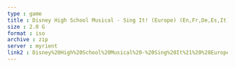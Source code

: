 ```yaml
---
type : game
title : Disney High School Musical - Sing It! (Europe) (En,Fr,De,Es,It)
size : 2.0 G
format : iso
archive : zip
server : myrient
link2 : Disney%20High%20School%20Musical%20-%20Sing%20It%21%20%28Europe%29%20%28En%2CFr%2CDe%2CEs%2CIt%29
---
```

